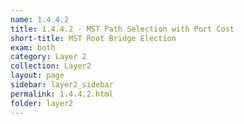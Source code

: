 ```yaml
---
name: 1.4.4.2
title: 1.4.4.2 - MST Path Selection with Port Cost
short-title: MST Root Bridge Election
exam: both
category: Layer 2
collection: Layer2
layout: page
sidebar: layer2_sidebar
permalink: 1.4.4.2.html
folder: layer2
---
```

